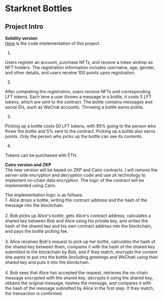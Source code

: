 # Starknet Bottles  
## Project Intro


**Solidity version**  
[Here](https://github.com/lrqstudy/ibottle/) is the code implementation of this project.  <br>

1.
Users register an account, purchase NFTs, and receive a token airdrop as NFT holders. The registration information includes username, age, gender, and other details, and users receive 100 points upon registration.  <br>

2.
After completing the registration, users receive NFTs and corresponding LFT tokens. Each time a user throws a message in a bottle, it costs 5 LFT tokens, which are sent to the contract. The bottle contains messages and social IDs, such as WeChat accounts. Throwing a bottle earns points.  <br>

3.
Picking up a bottle costs 50 LFT tokens, with 95% going to the person who threw the bottle and 5% sent to the contract. Picking up a bottle also earns points. Only the person who picks up the bottle can see its contents.  <br>

4.
Tokens can be purchased with ETH.  <br>

**Cairo version and ZKP**  
The new version will be based on ZKP and Cairo contracts. I will remove the server-side encryption and decryption code and use zk technology to implement on-chain data encryption. The logic of the contract will be implemented using Cairo.   <br>

The implementation logic is as follows:  
1.
Alice drops a bottle, writing the contract address and the hash of the message into the blockchain.<br>  
2. 
Bob picks up Alice's bottle, gets Alice's contract address, calculates a shared key between Bob and Alice using his private key, and writes the hash of the shared key and his own contract address into the blockchain, and pays the bottle picking fee.<br>  
3.
Alice receives Bob's request to pick up her bottle, calculates the hash of the shared key between them, compares it with the hash of the shared key submitted to the blockchain by Bob, and if they match, encrypts the content she wants to put into the bottle (including greetings and WeChat) using their shared key and puts it into the blockchain.<br>  
4.
Bob sees that Alice has accepted the request, retrieves the on-chain message encrypted with the shared key, decrypts it using the shared key, obtains the original message, hashes the message, and compares it with the hash of the message submitted by Alice in the first step. If they match, the transaction is confirmed.